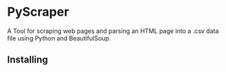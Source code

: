# PyScraper
A Tool for scraping web pages and parsing an HTML page into a .csv data file using Python and BeautifulSoup.
## Installing
